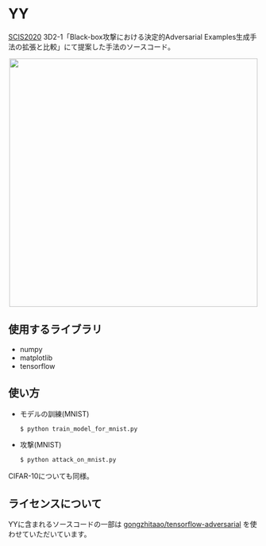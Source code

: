 # YY

[SCIS2020](https://www.iwsec.org/scis/2020/) 3D2-1「Black-box攻撃における決定的Adversarial Examples生成手法の拡張と比較」にて提案した手法のソースコード。

<div align="center">
  <img src="https://user-images.githubusercontent.com/60645850/73763102-512fe480-47b4-11ea-94a5-e01ef4ff6847.png" width="500px">
</div>



## 使用するライブラリ

- numpy
- matplotlib
- tensorflow



## 使い方

- モデルの訓練(MNIST)

  ```python
  $ python train_model_for_mnist.py
  ```
  
- 攻撃(MNIST)

  ```python
  $ python attack_on_mnist.py
  ```

CIFAR-10についても同様。



## ライセンスについて

YYに含まれるソースコードの一部は [gongzhitaao/tensorflow-adversarial](https://github.com/gongzhitaao/tensorflow-adversarial) を使わせていただいています。
